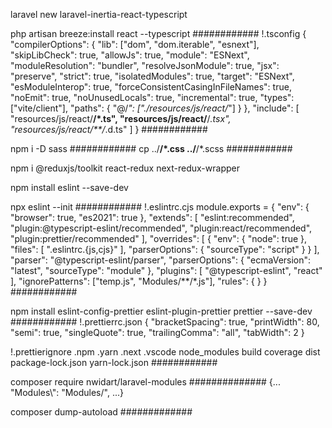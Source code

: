 laravel new laravel-inertia-react-typescript

php artisan breeze:install react --typescript
############
!.tsconfig
{
  "compilerOptions": {
    "lib": ["dom", "dom.iterable", "esnext"],
    "skipLibCheck": true,
    "allowJs": true,
    "module": "ESNext",
    "moduleResolution": "bundler",
    "resolveJsonModule": true,
    "jsx": "preserve",
    "strict": true,
    "isolatedModules": true,
    "target": "ESNext",
    "esModuleInterop": true,
    "forceConsistentCasingInFileNames": true,
    "noEmit": true,
    "noUnusedLocals": true,
    "incremental": true,
    "types": ["vite/client"],
    "paths": {
      "@/*": ["./resources/js/react/*"]
    }
  },
  "include": [
    "resources/js/react/**/*.ts",
    "resources/js/react/**/*.tsx",
    "resources/js/react/**/*.d.ts"
  ]
}
############

npm i -D sass
############
cp ../**/*.css ../**/*.scss
############

npm i @reduxjs/toolkit react-redux next-redux-wrapper

npm install eslint --save-dev

npx eslint --init
############
!.eslintrc.cjs
module.exports = {
    "env": {
        "browser": true,
        "es2021": true
    },
    "extends": [
        "eslint:recommended",
        "plugin:@typescript-eslint/recommended",
        "plugin:react/recommended",
        "plugin:prettier/recommended"
    ],
    "overrides": [
        {
            "env": {
                "node": true
            },
            "files": [
                ".eslintrc.{js,cjs}"
            ],
            "parserOptions": {
                "sourceType": "script"
            }
        }
    ],
    "parser": "@typescript-eslint/parser",
    "parserOptions": {
        "ecmaVersion": "latest",
        "sourceType": "module"
    },
    "plugins": [
        "@typescript-eslint",
        "react"
    ],
    "ignorePatterns": ["temp.js", "Modules/**/*.js"],
    "rules": {
    }
}
############

npm install eslint-config-prettier eslint-plugin-prettier prettier --save-dev
############
!.prettierrc.json
{
  "bracketSpacing": true,
  "printWidth": 80,
  "semi": true,
  "singleQuote": true,
  "trailingComma": "all",
  "tabWidth": 2
}

!.prettierignore 
.npm
.yarn
.next
.vscode
node_modules
build
coverage
dist
package-lock.json
yarn-lock.json
############

composer require nwidart/laravel-modules
##############
{...
    "Modules\\": "Modules/",
...}

composer dump-autoload
#############